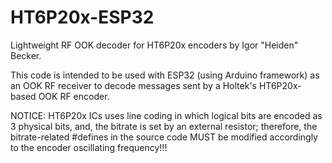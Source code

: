 # HT6P20x-ESP32
Lightweight RF OOK decoder for HT6P20x encoders by Igor "Heiden" Becker.

This code is intended to be used with ESP32 (using Arduino framework) as an OOK RF receiver to decode messages sent by a Holtek's HT6P20x-based OOK RF encoder.

NOTICE: HT6P20x ICs uses line coding in which logical bits are encoded as 3 physical bits, and, the bitrate is set by an external resistor;
therefore, the bitrate-related #defines in the source code MUST be modified accordingly to the encoder oscillating frequency!!!
